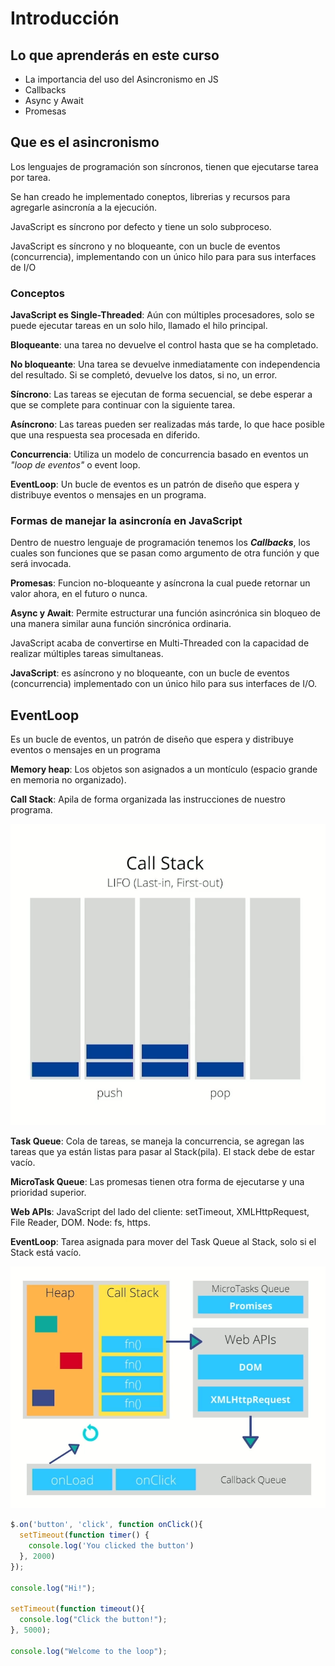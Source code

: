 # Introducción

## Lo que aprenderás en este curso

- La importancia del uso del Asincronismo en JS
- Callbacks
- Async y Await
- Promesas

## Que es el asincronismo

Los lenguajes de programación son síncronos, tienen que ejecutarse tarea por tarea.

Se han creado he implementado coneptos, librerias y recursos para agregarle asincronía a la ejecución.

JavaScript es síncrono por defecto y tiene un solo subproceso.

JavaScript es síncrono y no bloqueante, con un bucle de eventos (concurrencia), implementando con un único hilo para para sus interfaces de I/O

### Conceptos

**JavaScript es Single-Threaded**: Aún con múltiples procesadores, solo se puede ejecutar tareas en un solo hilo, llamado el hilo principal.

**Bloqueante**: una tarea no devuelve el control hasta que se ha completado.

**No bloqueante**: Una tarea se devuelve inmediatamente con independencia del resultado. Si se completó, devuelve los datos, si no, un error.

**Síncrono**: Las tareas se ejecutan de forma secuencial, se debe esperar a que se complete para continuar con la siguiente tarea.

**Asíncrono**: Las tareas pueden ser realizadas más tarde, lo que hace posible que una respuesta sea procesada en diferido.

**Concurrencia**: Utiliza un modelo de concurrencia basado en eventos un _"loop de eventos"_ o event loop.

**EventLoop**: Un bucle de eventos es un patrón de diseño que espera y distribuye eventos o mensajes en un programa.

### Formas de manejar la asincronía en JavaScript

Dentro de nuestro lenguaje de programación tenemos los _**Callbacks**_, los cuales son funciones que se pasan como argumento de otra función y que será invocada.

**Promesas**: Funcion no-bloqueante y asíncrona la cual puede retornar un valor ahora, en el futuro o nunca.

**Async y Await**: Permite estructurar una función asincrónica sin bloqueo de una manera similar auna función sincrónica ordinaria.

JavaScript acaba de convertirse en Multi-Threaded con la capacidad de realizar múltiples tareas simultaneas.

**JavaScript**: es asíncrono y no bloqueante, con un bucle de eventos (concurrencia) implementado con un único hilo para sus interfaces de I/O.

## EventLoop

Es un bucle de eventos, un patrón de diseño que espera y distribuye eventos o mensajes en un programa

**Memory heap**: Los objetos son asignados a un montículo (espacio grande en memoria no organizado).

**Call Stack**: Apila de forma organizada las instrucciones de nuestro programa.

![callstack](./assets/callstack.png)

**Task Queue**: Cola de tareas, se maneja la concurrencia, se agregan las tareas que ya están listas para pasar al Stack(pila). El stack debe de estar vacío.

**MicroTask Queue**: Las promesas tienen otra forma de ejecutarse y una prioridad superior.

**Web APIs**: JavaScript del lado del cliente: setTimeout, XMLHttpRequest, File Reader, DOM. Node: fs, https.

**EventLoop**: Tarea asignada para mover del Task Queue al Stack, solo si el Stack está vacío.

![eventloop](./assets/eventloop.png)


```javascript
$.on('button', 'click', function onClick(){
  setTimeout(function timer() {
    console.log('You clicked the button')
  }, 2000)
});

console.log("Hi!");

setTimeout(function timeout(){
  console.log("Click the button!");
}, 5000);

console.log("Welcome to the loop");
```